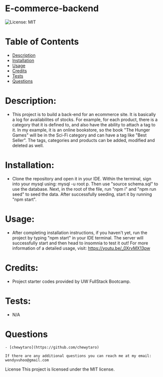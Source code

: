 # E-commerce-backend

  ![License: MIT](https://img.shields.io/badge/License-MIT-yellow.svg)

  # Table of Contents

- [Description](#description)
- [Installation](#installation)
- [Usage](#usage)
- [Credits](#credits)
- [Tests](#tests)
- [Questions](#questions)
    
# Description:
  - This project is to build a back-end for an ecommerce site. It is basically a log for availabilites of stocks. For example, for each product, there is a category that it is defined to, and also have the ability to attach a tag to it. In my example, it is an online bookstore, so the book "The Hunger Games" will be in the Sci-Fi category and can have a tag like "Best Seller". The tags, categories and products can be added, modified and deleted as well. 

# Installation: 
  - Clone the repository and open it in your IDE. Within the terminal, sign into your mysql using: mysql -u root p. Then use "source schema.sql" to use the database. Next, in the root of the file, run "npm i" and "npm run seed" to seed the data. After successfully seeding, start it by running "npm start".

# Usage:
  - After completing installation instructions, if you haven't yet, run the project by typing "npm start" in your IDE terminal. The server will successfully start and then head to insomnia to test it out! For more information of a detailed usage, visit: https://youtu.be/_0XrvMX13pw
    
# Credits:
  - Project starter codes provided by UW FullStack Bootcamp.
    
# Tests:
  - N/A
    
# Questions
    
    - [chewytaro](https://github.com/chewytaro)
    
    If there are any additional questions you can reach me at my email: 
    wendyvuhoo@gmail.com


License
  This project is licensed under the MIT license.
